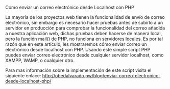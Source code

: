 Como enviar un correo electrónico desde Localhost con PHP

La mayoría de los proyectos web tienen la funcionalidad de envío de correo electrónico, sin embargo es necesario hacer pruebas antes de subirlo a un servidor en producción para comprobar la funcionalidad del correo añadida a nuestra aplicación web, dichas pruebas deben hacerse de manera local, pero la función mail() de PHP, no funciona en servidores locales. Es por tal razón que en este artículo, les mostraremos cómo  enviar correo un electrónico desde localhost con PHP. Usando este simple script PHP puedes enviar correo electrónico desde cualquier servidor localhost, como XAMPP, WAMP, o cualquier otro.

Para mas información sobre la implementación de este script visita el siguiente enlace:
http://obedalvarado.pw/blog/enviar-correo-electronico-desde-localhost-php/
